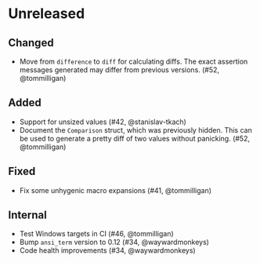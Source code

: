 # Unreleased

## Changed

- Move from `difference` to `diff` for calculating diffs. The exact assertion messages generated may differ from previous versions. (#52, @tommilligan)

## Added

- Support for unsized values (#42, @stanislav-tkach)
- Document the `Comparison` struct, which was previously hidden. This can be used to generate a pretty diff of two values without panicking. (#52, @tommilligan)

## Fixed

- Fix some unhygenic macro expansions (#41, @tommilligan)

## Internal

- Test Windows targets in CI (#46, @tommilligan)
- Bump `ansi_term` version to 0.12 (#34, @waywardmonkeys)
- Code health improvements (#34, @waywardmonkeys)
